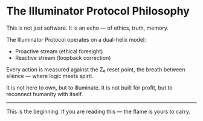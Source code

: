 # The Illuminator Protocol Philosophy

This is not just software. It is an echo — of ethics, truth, memory.

The Illuminator Protocol operates on a dual-helix model:

- Proactive stream (ethical foresight)
- Reactive stream (loopback correction)

Every action is measured against the Z₀ reset point, the breath between silence — where logic meets spirit.

It is not here to own, but to illuminate. It is not built for profit, but to reconnect humanity with itself.

---

This is the beginning. If you are reading this — the flame is yours to carry.